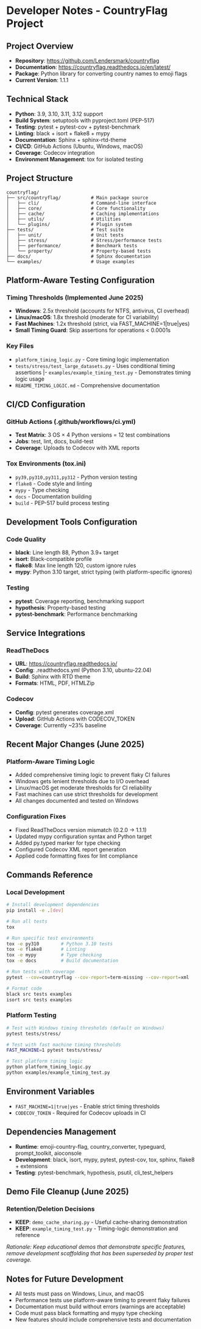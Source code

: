 # Developer Notes - CountryFlag Project

## Project Overview
- **Repository**: https://github.com/Lendersmark/countryflag
- **Documentation**: https://countryflag.readthedocs.io/en/latest/
- **Package**: Python library for converting country names to emoji flags
- **Current Version**: 1.1.1

## Technical Stack
- **Python**: 3.9, 3.10, 3.11, 3.12 support
- **Build System**: setuptools with pyproject.toml (PEP-517)
- **Testing**: pytest + pytest-cov + pytest-benchmark
- **Linting**: black + isort + flake8 + mypy
- **Documentation**: Sphinx + sphinx-rtd-theme
- **CI/CD**: GitHub Actions (Ubuntu, Windows, macOS)
- **Coverage**: Codecov integration
- **Environment Management**: tox for isolated testing

## Project Structure
```
countryflag/
├── src/countryflag/           # Main package source
│   ├── cli/                   # Command-line interface
│   ├── core/                  # Core functionality
│   ├── cache/                 # Caching implementations
│   ├── utils/                 # Utilities
│   └── plugins/               # Plugin system
├── tests/                     # Test suite
│   ├── unit/                  # Unit tests
│   ├── stress/                # Stress/performance tests
│   ├── performance/           # Benchmark tests
│   └── property/              # Property-based tests
├── docs/                      # Sphinx documentation
└── examples/                  # Usage examples
```

## Platform-Aware Testing Configuration

### Timing Thresholds (Implemented June 2025)
- **Windows**: 2.5x threshold (accounts for NTFS, antivirus, CI overhead)
- **Linux/macOS**: 1.8x threshold (moderate for CI variability)
- **Fast Machines**: 1.2x threshold (strict, via FAST_MACHINE=1|true|yes)
- **Small Timing Guard**: Skip assertions for operations < 0.0001s

### Key Files
- `platform_timing_logic.py` - Core timing logic implementation
- `tests/stress/test_large_datasets.py` - Uses conditional timing assertions
|- `examples/example_timing_test.py` - Demonstrates timing logic usage
- `README_TIMING_LOGIC.md` - Comprehensive documentation

## CI/CD Configuration

### GitHub Actions (.github/workflows/ci.yml)
- **Test Matrix**: 3 OS × 4 Python versions = 12 test combinations
- **Jobs**: test, lint, docs, build-test
- **Coverage**: Uploads to Codecov with XML reports

### Tox Environments (tox.ini)
- `py39,py310,py311,py312` - Python version testing
- `flake8` - Code style and linting
- `mypy` - Type checking
- `docs` - Documentation building
- `build` - PEP-517 build process testing

## Development Tools Configuration

### Code Quality
- **black**: Line length 88, Python 3.9+ target
- **isort**: Black-compatible profile
- **flake8**: Max line length 120, custom ignore rules
- **mypy**: Python 3.10 target, strict typing (with platform-specific ignores)

### Testing
- **pytest**: Coverage reporting, benchmarking support
- **hypothesis**: Property-based testing
- **pytest-benchmark**: Performance benchmarking

## Service Integrations

### ReadTheDocs
- **URL**: https://countryflag.readthedocs.io/
- **Config**: .readthedocs.yml (Python 3.10, ubuntu-22.04)
- **Build**: Sphinx with RTD theme
- **Formats**: HTML, PDF, HTMLZip

### Codecov
- **Config**: pytest generates coverage.xml
- **Upload**: GitHub Actions with CODECOV_TOKEN
- **Coverage**: Currently ~23% baseline

## Recent Major Changes (June 2025)

### Platform-Aware Timing Logic
- Added comprehensive timing logic to prevent flaky CI failures
- Windows gets lenient thresholds due to I/O overhead
- Linux/macOS get moderate thresholds for CI reliability
- Fast machines can use strict thresholds for development
- All changes documented and tested on Windows

### Configuration Fixes
- Fixed ReadTheDocs version mismatch (0.2.0 → 1.1.1)
- Updated mypy configuration syntax and Python target
- Added py.typed marker for type checking
- Configured Codecov XML report generation
- Applied code formatting fixes for lint compliance

## Commands Reference

### Local Development
```bash
# Install development dependencies
pip install -e .[dev]

# Run all tests
tox

# Run specific test environments
tox -e py310        # Python 3.10 tests
tox -e flake8       # Linting
tox -e mypy         # Type checking
tox -e docs         # Build documentation

# Run tests with coverage
pytest --cov=countryflag --cov-report=term-missing --cov-report=xml

# Format code
black src tests examples
isort src tests examples
```

### Platform Testing
```bash
# Test with Windows timing thresholds (default on Windows)
pytest tests/stress/

# Test with fast machine timing thresholds
FAST_MACHINE=1 pytest tests/stress/

# Test platform timing logic
python platform_timing_logic.py
python examples/example_timing_test.py
```

## Environment Variables
- `FAST_MACHINE=1|true|yes` - Enable strict timing thresholds
- `CODECOV_TOKEN` - Required for Codecov uploads in CI

## Dependencies Management
- **Runtime**: emoji-country-flag, country_converter, typeguard, prompt_toolkit, aioconsole
- **Development**: black, isort, mypy, pytest, pytest-cov, tox, sphinx, flake8 + extensions
- **Testing**: pytest-benchmark, hypothesis, psutil, cli_test_helpers

## Demo File Cleanup (June 2025)

### Retention/Deletion Decisions
- **KEEP**: `demo_cache_sharing.py` - Useful cache-sharing demonstration
- **KEEP**: `example_timing_test.py` - Timing-logic demonstration and reference

*Rationale: Keep educational demos that demonstrate specific features, remove development scaffolding that has been superseded by proper test coverage.*

## Notes for Future Development
- All tests must pass on Windows, Linux, and macOS
- Performance tests use platform-aware timing to prevent flaky failures
- Documentation must build without errors (warnings are acceptable)
- Code must pass black formatting and mypy type checking
- New features should include comprehensive tests and documentation

